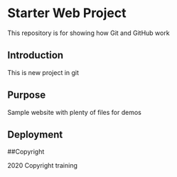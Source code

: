 # Starter Web Project		

This repository is for showing how Git and GitHub work

## Introduction

This is new project in git

## Purpose

Sample website with plenty of files for demos

## Deployment

##Copyright

2020 Copyright training